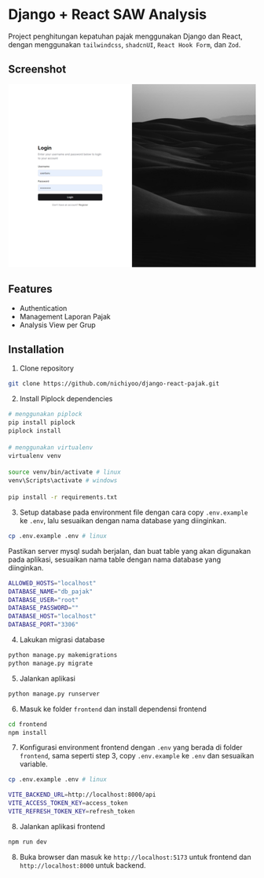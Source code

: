 # Django + React SAW Analysis

Project penghitungan kepatuhan pajak menggunakan Django dan React, dengan menggunakan `tailwindcss`, `shadcnUI`, `React Hook Form`, dan `Zod`.

## Screenshot

![screenshot](.github/screenshot/image.png)

## Features

-   Authentication
-   Management Laporan Pajak
-   Analysis View per Grup

## Installation

1. Clone repository

```bash
git clone https://github.com/nichiyoo/django-react-pajak.git
```

2. Install Piplock dependencies

```bash
# menggunakan piplock
pip install piplock
piplock install

# menggunakan virtualenv
virtualenv venv

source venv/bin/activate # linux
venv\Scripts\activate # windows

pip install -r requirements.txt
```

3. Setup database pada environment file dengan cara copy `.env.example` ke `.env`, lalu sesuaikan dengan nama database yang diinginkan.

```bash
cp .env.example .env # linux
```

Pastikan server mysql sudah berjalan, dan buat table yang akan digunakan pada aplikasi, sesuaikan nama table dengan nama database yang diinginkan.

```bash
ALLOWED_HOSTS="localhost"
DATABASE_NAME="db_pajak"
DATABASE_USER="root"
DATABASE_PASSWORD=""
DATABASE_HOST="localhost"
DATABASE_PORT="3306"
```

4. Lakukan migrasi database

```bash
python manage.py makemigrations
python manage.py migrate
```

5. Jalankan aplikasi

```bash
python manage.py runserver
```

6. Masuk ke folder `frontend` dan install dependensi frontend

```bash
cd frontend
npm install
```

7. Konfigurasi environment frontend dengan `.env` yang berada di folder `frontend`, sama seperti step 3, copy `.env.example` ke `.env` dan sesuaikan variable.

```bash
cp .env.example .env # linux
```

```bash
VITE_BACKEND_URL=http://localhost:8000/api
VITE_ACCESS_TOKEN_KEY=access_token
VITE_REFRESH_TOKEN_KEY=refresh_token
```

8. Jalankan aplikasi frontend

```bash
npm run dev
```

8. Buka browser dan masuk ke `http://localhost:5173` untuk frontend dan `http://localhost:8000` untuk backend.
